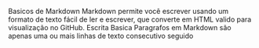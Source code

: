 Basicos de Markdown
Markdown permite você escrever usando um formato de texto fácil de ler e escrever, que converte em HTML valido para visualização no GitHub.
Escrita Basica
Paragrafos em Markdown são apenas uma ou mais linhas de texto consecutivo seguido

